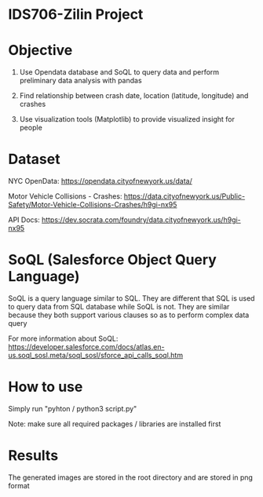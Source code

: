# IDS706-Zilin Project

# Objective
1. Use Opendata database and SoQL to query data and perform preliminary data analysis with pandas

2. Find relationship between crash date, location (latitude, longitude) and crashes

3. Use visualization tools (Matplotlib) to provide visualized insight for people

# Dataset
NYC OpenData: https://opendata.cityofnewyork.us/data/

Motor Vehicle Collisions - Crashes: https://data.cityofnewyork.us/Public-Safety/Motor-Vehicle-Collisions-Crashes/h9gi-nx95

API Docs: https://dev.socrata.com/foundry/data.cityofnewyork.us/h9gi-nx95

# SoQL (Salesforce Object Query Language)
SoQL is a query language similar to SQL. They are different that SQL is used to query data from SQL database while SoQL is not. They are similar because they both support various clauses so as to perform complex data query

For more information about SoQL: https://developer.salesforce.com/docs/atlas.en-us.soql_sosl.meta/soql_sosl/sforce_api_calls_soql.htm

# How to use
Simply run "pyhton / python3 script.py"

Note: make sure all required packages / libraries are installed first

# Results
The generated images are stored in the root directory and are stored in png format


